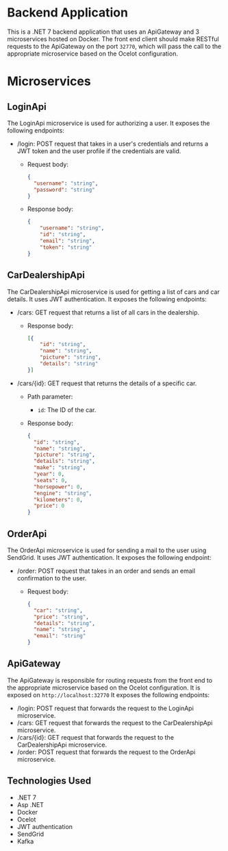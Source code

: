 # Backend Application

This is a .NET 7 backend application that uses an ApiGateway and 3 microservices hosted on Docker. The front end client should make RESTful requests to the ApiGateway on the port `32770`, which will pass the call to the appropriate microservice based on the Ocelot configuration.

# Microservices 
## LoginApi
The LoginApi microservice is used for authorizing a user. It exposes the following endpoints:

 * /login: POST request that takes in a user's credentials and returns a JWT token and the user profile if the credentials are valid.
     * Request body:
        ```json
        {
          "username": "string",
          "password": "string"
        }
        ```

    * Response body:
    
        ```json
        {
            "username": "string",
            "id": "string",
            "email": "string",
            "token": "string"
        }
        ```
## CarDealershipApi
The CarDealershipApi microservice is used for getting a list of cars and car details. It uses JWT authentication. It exposes the following endpoints:

 * /cars: GET request that returns a list of all cars in the dealership.

    * Response body:
        
        ```json
        [{
            "id": "string",
            "name": "string",
            "picture": "string",
            "details": "string"
        }]
        ```
 * /cars/{id}: GET request that returns the details of a specific car.

    * Path parameter:
      * `id`: The ID of the car.
    
    * Response body:
        ```json
        {
          "id": "string",
          "name": "string",
          "picture": "string",
          "details": "string",
          "make": "string",
          "year": 0,
          "seats": 0,
          "horsepower": 0,
          "engine": "string",
          "kilometers": 0,
          "price": 0
        }
        ```
## OrderApi
The OrderApi microservice is used for sending a mail to the user using SendGrid. It uses JWT authentication. It exposes the following endpoint:

* /order: POST request that takes in an order and sends an email confirmation to the user.

    * Request body:
        ```json
        {
          "car": "string",
          "price": "string",
          "details": "string",
          "name": "string",
          "email": "string"
        }
        ```
## ApiGateway
The ApiGateway is responsible for routing requests from the front end to the appropriate microservice based on the Ocelot configuration. It is exposed on `http://localhost:32770` It exposes the following endpoints:

* /login: POST request that forwards the request to the LoginApi microservice.
* /cars: GET request that forwards the request to the CarDealershipApi microservice.
* /cars/{id}: GET request that forwards the request to the CarDealershipApi microservice.
* /order: POST request that forwards the request to the OrderApi microservice.

## Technologies Used
* .NET 7
* Asp .NET
* Docker
* Ocelot
* JWT authentication
* SendGrid
* Kafka

